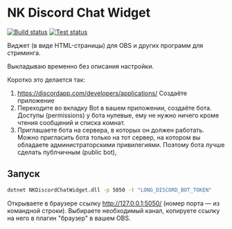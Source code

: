 # NK Discord Chat Widget
[![Build status](https://ci.appveyor.com/api/projects/status/pe2pjukqf3dv97rb?svg=true)](https://ci.appveyor.com/project/nokitakaze/nkdiscordchatwidget)
[![Test status](https://img.shields.io/appveyor/tests/nokitakaze/nkdiscordchatwidget.svg)](https://ci.appveyor.com/project/nokitakaze/nkdiscordchatwidget/branch/master)

Виджет (в виде HTML-страницы) для OBS и других программ для стриминга.

Выкладываю временно без описания настройки.

Коротко это делается так:
1. https://discordapp.com/developers/applications/ Создаёте приложение
2. Переходите во вкладку Bot в вашем приложении, создаёте бота. Доступы (permissions) у бота нулевые,
ему не нужно ничего кроме чтения сообщений и списка комнат.
3. Приглашаете бота на сервера, в которых он должен работать. Можно пригласить бота только на тот сервер,
на котором вы обладаете администраторскими привилегиями. Поэтому бота лучше сделать публчичным (public bot),


## Запуск
```bash
dotnet NKDiscordChatWidget.dll -p 5050 -t "LONG_DISCORD_BOT_TOKEN"
```

Открываете в браузере ссылку http://127.0.0.1:5050/ (номер порта — из командной строки). Выбираете необходимый канал,
копируете ссылку на него в плагин "браузер" в вашем OBS. 
